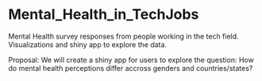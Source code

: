 # Mental_Health_in_TechJobs
Mental Health survey responses from people working in the tech field. Visualizations and shiny app to explore the data.

Proposal: We will create a shiny app for users to explore the question: How do mental health perceptions differ accross genders and countries/states?
